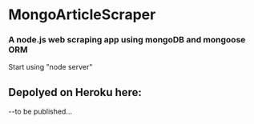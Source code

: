 # MongoArticleScraper

### A node.js web scraping app using mongoDB and mongoose ORM

Start using "node server"

## Depolyed on Heroku here:

--to be published...
